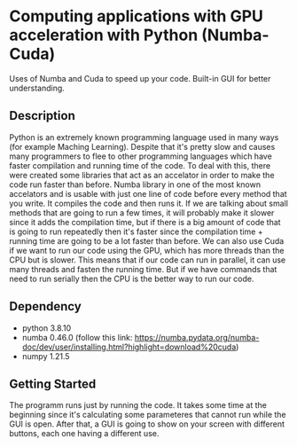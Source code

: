 # Computing applications with GPU acceleration with Python (Numba-Cuda)

Uses of Numba and Cuda to speed up your code. Built-in GUI for better understanding.

## Description

Python is an extremely known programming language used in many ways (for example Maching Learning).
Despite that it's pretty slow and causes many programmers to flee to other programming languages
which have faster compilation and running time of the code. To deal with this, there were created
some libraries that act as an accelator in order to make the code run faster than before.
Numba library in one of the most known accelators and is usable with just one line of code
before every method that you write. It compiles the code and then runs it. If we are talking about
small methods that are going to run a few times, it will probably make it slower since it adds the compilation time,
but if there is a big amount of code that is going to run repeatedly then it's faster since the compilation time + running time
are going to be a lot faster than before.
We can also use Cuda if we want to run our code using the GPU, which has more threads than the CPU
but is slower. This means that if our code can run in parallel, it can use many threads and fasten the running time.
But if we have commands that need to run serially then the CPU is the better way to run our code.

## Dependency

- python 3.8.10
- numba 0.46.0 (follow this link: https://numba.pydata.org/numba-doc/dev/user/installing.html?highlight=download%20cuda)
- numpy 1.21.5

## Getting Started

The programm runs just by running the code. It takes some time at the beginning since it's calculating
some parameteres that cannot run while the GUI is open. After that, a GUI is going to show on your screen
with different buttons, each one having a different use.

